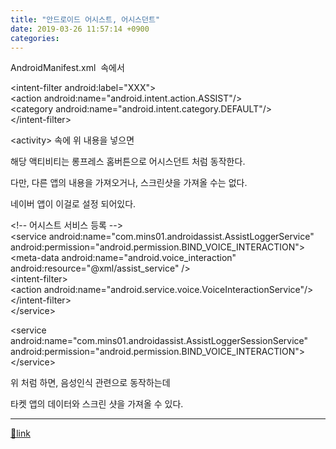 ```yaml
---
title: "안드로이드 어시스트, 어시스던트"
date: 2019-03-26 11:57:14 +0900
categories: 
---
```

  

AndroidManifest.xml  속에서

  


&lt;intent-filter android:label="XXX"&gt;  
    &lt;action android:name="android.intent.action.ASSIST"/&gt;  
    &lt;category android:name="android.intent.category.DEFAULT"/&gt;  
&lt;/intent-filter&gt;



&lt;activity&gt; 속에 위 내용을 넣으면

해당 액티비티는 롱프레스 홈버튼으로 어시스던트 처럼 동작한다.

  


다만, 다른 앱의 내용을 가져오거나, 스크린샷을 가져올 수는 없다.

네이버 앱이 이걸로 설정 되어있다.

  
&lt;!-- 어시스트 서비스 등록 --&gt;  
&lt;service android:name="com.mins01.androidassist.AssistLoggerService"  
    android:permission="android.permission.BIND_VOICE_INTERACTION"&gt;  
    &lt;meta-data android:name="android.voice_interaction"  
        android:resource="@xml/assist_service" /&gt;  
    &lt;intent-filter&gt;  
        &lt;action android:name="android.service.voice.VoiceInteractionService"/&gt;  
    &lt;/intent-filter&gt;  
&lt;/service&gt;  
  
&lt;service android:name="com.mins01.androidassist.AssistLoggerSessionService"  
    android:permission="android.permission.BIND_VOICE_INTERACTION"&gt;  
&lt;/service&gt;



위 처럼 하면, 음성인식 관련으로 동작하는데

타켓 앱의 데이터와 스크린 샷을 가져올 수 있다.

  






  ***
[🔗link](http://www.mins01.com/mh/tech/read/1268)